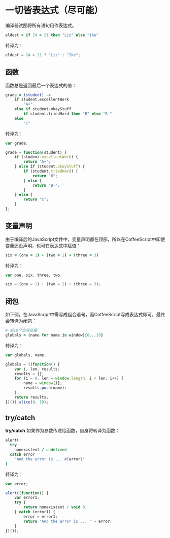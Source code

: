 # 一切皆表达式（尽可能）

编译器试图将所有语句用作表达式。

```coffee
eldest = if 24 > 21 then "Liz" else "Ike"
```

转译为：

```js
eldest = 24 > 21 ? "Liz" : "Ike";
```

## 函数

函数总是返回最后一个表达式的值：

```coffee
grade = (student) ->
	if student.excellentWork
		"A+"
	else if student.okayStuff
		if student.triedHard then "B" else "B-"
	else
		"C"
```

转译为：

```js
var grade;

grade = function(student) {
	if (student.excellentWork) {
		return "A+";
	} else if (student.okayStuff) {
		if (student.triedHard) {
			return "B";
		} else {
			return "B-";
		}
	} else {
		return "C";
	}
};
```

## 变量声明

由于编译后的JavaScript文件中，变量声明都在顶部，所以在CoffeeScript中即使变量还没声明，也可在表达式中赋值：

```coffee
six = (one = 1) + (two = 2) + (three = 3)
```

转译为：

```js
var one, six, three, two;

six = (one = 1) + (two = 2) + (three = 3);
```

## 闭包

如下例，在JavaScript中需写成组合语句，而CoffeeScript写成表达式即可，最终会转译为闭包：

```coffee
# 前10个全局变量
globals = (name for name in window)[0...10]
```

转译为：

```js
var globals, name;

globals = ((function() {
	var i, len, results;
	results = [];
	for (i = 0, len = window.length; i < len; i++) {
		name = window[i];
		results.push(name);
	}
	return results;
})()).slice(0, 10);
```

## try/catch

**try/catch** 如果作为参数传递给函数，自身将转译为函数：

```coffee
alert(
  try
    nonexistent / undefined
  catch error
    "And the error is ... #{error}"
)
```

转译为：

```js
var error;

alert((function() {
	var error1;
	try {
		return nonexistent / void 0;
	} catch (error1) {
		error = error1;
		return "And the error is ... " + error;
	}
})());
```
